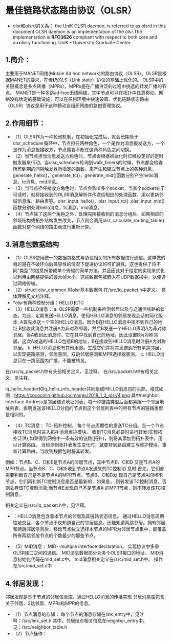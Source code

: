最佳链路状态路由协议（OLSR）
===
* olsr和olsrd的关系：
the UniK OLSR daemon, is referred to as olsrd in this document.OLSR daemon is an implementation of the olsr.The implementation is **RFC3626** compliant with respect to both core and auxiliary functioning. 
 UniK - University Graduate Center

1.简介：
---
主要用于MANET网络(Mobile Ad hoc network)的路由协议（OLSR）。OLSR是根据MANET的要求，在传统的LS（Link state）协议的基础上优化的。
OLSR中的关键概念是多点转播（MPRs），MPRs是在广播洪泛的过程中挑选的转发广播的节点。
MANET是一种多跳ad-hoc无线网络，其中节点可以在拓扑中任意移动。网络没有给定的基础设施，可以在任何环境中快速设置。优化链路状态路由（OLSR）协议是用于这种移动自组织网络的路由管理协议。 

2.作用细节：
---
- （1）OLSR作为一种轮询机制，在初始化完成后，就会长期处于olsr_scheduler循环中，节点担任两种角色，一个是作为消息报发送方，一个是作为消息报接收方，节点需要不断在这两种角色之间切换。
- （2）当节点担当消息发送方角色时，节点会根据初始化时已经设定好的定时触发器来行动。当olsr_scheduler轮询到walk_timers的时候，节点都会检查所有到期的间隔触发器所指定的函数，来产生和建立节点上的各种消息，generate_hello()，generate_tc()，generate_mid()函数分别产生hello消息，tc消息，mid消息。
- （3）当节点担任接收方角色时，节点会监听多个socket，当某个socket处于可读时，就将接收到的OLSR消息解析并传递给相应的处理函数，用以更新邻域信息库、路由表等。olsr_input_hello()，olsr_input_tc() ,olsr_input_mid()函数分别处理hello消息，tc消息，mid消息。
- （4）节点除了这两个角色之外，处理完所接收到的消息分组后，如果相应的邻域结构或拓扑结构发生改变，节点则会调用olsr_calculate_routing_table()函数对整个网络的路由表进行重新计算。

3.消息包数据结构
---
- （1）OLSR使用统一的数据包格式与协议相关的所有数据进行通信。这样做的目的是在不破坏向后兼容性的情况下促进协议的可扩展性。这也提供了将不同“类型”的信息捎带成单个传输的简单方法，并且因此对于给定的实现来优化以利用由网络提供的最大帧大小。这些数据包被嵌入在UDP数据报中，以便通过网络传输。
- （2）struct olsr_common 时olsr基本数据包
在/src/lq_packet.h中定义。
具体理解见文档注释。
- *olsr有两种控制分组：HELLO和TC
- （3）HELLO消息：
	a. OLSR需要一些机制来检测邻居以及与之通信线路的状态。为此，定期发送HELLO消息。使用HELLO消息的邻居发现会话的简化版本: A首先发送一个空的HELLO消息。因为B在HELLO消息中找不到自己的地址,B接收此消息并注册A为非对称邻居。然后B发送一个HELLO声明A为非对称邻居。当A收到此消息时，它在其中找到自己的地址，因此设置B为对称邻居。这次A发送的HELLO包括B的地址，B在接收到HELLO消息时注册A为对称邻居。
	b. HELLO消息也有其他用途。生成它们并将其发送到所有单跳邻居，以实现链路感测，邻居感测，双跳邻居感测和MPR选择器感测。
	c. HELLO消息只在一跳范围内广播，不能被转发。

在/src/lq_packet.h中有头部相关定义，见注释。
在/src/packet.h中有相关定义，见注释。

lq_hello_header和lq_hello_info_header共同组成HELLO消息包的头部。格式如图：https://cococolin.github.io/images/2018_1_3_olsr/4.png
其中neighbor Interface Address是邻居结点地址列表，每一种链路类型后面都紧跟一个邻居地址列表，表明发送该HELLO分组的节点到这个邻居列表中的所有节点的链路类型是相同的。
- （4）TC消息：
TC-拓扑控制。
每个节点周期性的发送TC分组。当一个节点接收TC消息时进入拓扑消息维护模块。
收到TC消息必要时进行转发(实现拓扑泛洪);如果得到网络中一条有效的链路(拓扑)，则将其添加到拓扑表中，用以计算路由。
当检测到拓扑表发生变化时，就要转到路由建立与维护模块，重新计算路由。当收到数据包时将其转发。

例如：节点B、C、D和E是节点A的邻居节点，其中节点B、C和D
又是节点A的MPR节点。当节点B、C、D和E收到节点A发送来的TC控制消
息时:首先，它们都需要判断自己是不是节点A的MPR节点。节点B、C和D发
现自己是节点A的MPR节点，它们再判断TC控制消息是否是最新的，如果是，
则转发该TC控制消息，否则丢弃该TC控制消息;而节点E发现自己不是节点A
的MPR节点，则不转发该TC控制消息。

相关定义在/src/lq_packet.h中，见注释。

* ：HELLO消息包含着本节点的邻居及其链路状态信息。
通过HELLO消息周期性地交互，各个节点不仅知道自己的邻居信息，还能知道两跳邻居。拥有邻居和两跳邻居信息后，移动节点独立选择本节点的MPR为邻居节点集中，能覆盖所有两跳邻居节点的个数最少的那些节点。

- （5）MID消息：
MID--multiple interface declaration。
实现协议中多重OLSR接口之间的通信。
MID消息数据部分为多个OLSR接口的地址。
MID消息初始化代码在mid_set.c中。
mid消息相关定义在/src/mid_set.h中。
操作在/src/mid_set.c中

4.邻居发现：
---
邻居发现是基于节点的邻居信息库，通过HELLO消息的传播实现
邻居消息库包含关于邻居、2跳邻居、MPRs和MPR的信息。
- （1）节点消息的存储：
每个节点的消息存储在link_entry中，见注释：/src/link_set.h
其中，邻居结点相关信息在neighbor_entry中，见：/src/neighbor_table.h
- （2）节点操作：

